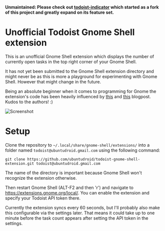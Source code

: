 **Unmaintained: Please check out [todoist-indicator](https://github.com/tarelda/todoist-indicator) which started as a fork of this project and greatly expand on its feature set.**

# Unofficial Todoist Gnome Shell extension

This is an unofficial Gnome Shell extension which displays the number of currently open tasks in the top right corner of your Gnome Shell.

It has not yet been submitted to the Gnome Shell extension directory and might never be as this is more a playground for experimenting with Gnome Shell. However that might change in the future.

Being an absolute beginner when it comes to programming for Gnome the extension's code has been heavily influenced by [this](http://smasue.github.io/gnome-shell-tw) and [this](http://www.mibus.org/2013/02/15/making-gnome-shell-plugins-save-their-config/) blogpost. Kudos to the authors! :)

![Screenshot](assets/todoist-gnome-shell-extension.png?raw=true "Screenshot")

# Setup

Clone the repository to `~/.local/share/gnome-shell/extensions/` into a folder named `todoist@ubuntudroid.gmail.com` using the following command:

    git clone https://github.com/ubuntudroid/todoist-gnome-shell-extension.git todoist@ubuntudroid.gmail.com
    
The name of the directory is important because Gnome Shell won't recognize the extension otherwise.

Then restart Gnome Shell (ALT-F2 and then 'r') and navigate to https://extensions.gnome.org/local/. You can enable the extension and specify your Todoist API token there.

Currently the extension syncs every 60 seconds, but I'll probably also make this configurable via the settings later. That means it could take up to one minute before the task count appears after setting the API token in the settings.
